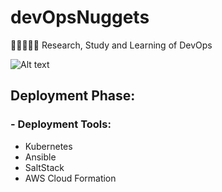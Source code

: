 # devOpsNuggets
:eyes::blue_book::pencil::thought_balloon::blue_book: Research, Study and Learning of DevOps

![Alt text](/devOpsNuggets.png "devOpsNuggets")

## Deployment Phase:
### - Deployment Tools:
* Kubernetes
* Ansible
* SaltStack
* AWS Cloud Formation
